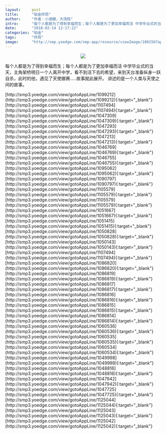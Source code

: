 ```yaml
---
layout:     post
title:      "铂金终局"
author:     "作者：小畑健、大场鸫"
intro:      "每个人都是为了得到幸福而生；每个人都是为了更加幸福而活 中学毕业式的当天，主角架桥明日一个人离开中学，看不到活下去的希望，来到天台准备纵身一跃自杀，此时的他，遇见了天使娜赛.....故事就此展开。 讲述的是一个人类与天使之间的故事。"
date:       "2018-02-14 12:17:22"
categories: "铂金"
tags:       "终局"
image:      "http://smp.yoedge.com/smp-app/resource/viewImage/1001567appline.png"
---
```

<div style="text-align: center">
<p><img src="http://smp.yoedge.com/smp-app/resource/viewImage/1001567appline.png"/></p>
</div>
<p class="post-meta">
<span>每个人都是为了得到幸福而生；每个人都是为了更加幸福而活 中学毕业式的当天，主角架桥明日一个人离开中学，看不到活下去的希望，来到天台准备纵身一跃自杀，此时的他，遇见了天使娜赛.....故事就此展开。 讲述的是一个人类与天使之间的故事。</span>
</p>
[http://smp3.yoedge.com/view/gotoAppLine/1099212](http://smp3.yoedge.com/view/gotoAppLine/1099212){:target="_blank"}
[http://smp3.yoedge.com/view/gotoAppLine/1107494](http://smp3.yoedge.com/view/gotoAppLine/1107494){:target="_blank"}
[http://smp3.yoedge.com/view/gotoAppLine/1047309](http://smp3.yoedge.com/view/gotoAppLine/1047309){:target="_blank"}
[http://smp3.yoedge.com/view/gotoAppLine/1047293](http://smp3.yoedge.com/view/gotoAppLine/1047293){:target="_blank"}
[http://smp3.yoedge.com/view/gotoAppLine/1047213](http://smp3.yoedge.com/view/gotoAppLine/1047213){:target="_blank"}
[http://smp3.yoedge.com/view/gotoAppLine/1046769](http://smp3.yoedge.com/view/gotoAppLine/1046769){:target="_blank"}
[http://smp3.yoedge.com/view/gotoAppLine/1046755](http://smp3.yoedge.com/view/gotoAppLine/1046755){:target="_blank"}
[http://smp3.yoedge.com/view/gotoAppLine/1095062](http://smp3.yoedge.com/view/gotoAppLine/1095062){:target="_blank"}
[http://smp3.yoedge.com/view/gotoAppLine/1090797](http://smp3.yoedge.com/view/gotoAppLine/1090797){:target="_blank"}
[http://smp3.yoedge.com/view/gotoAppLine/1105579](http://smp3.yoedge.com/view/gotoAppLine/1105579){:target="_blank"}
[http://smp3.yoedge.com/view/gotoAppLine/1105579](http://smp3.yoedge.com/view/gotoAppLine/1105579){:target="_blank"}
[http://smp3.yoedge.com/view/gotoAppLine/1051667](http://smp3.yoedge.com/view/gotoAppLine/1051667){:target="_blank"}
[http://smp3.yoedge.com/view/gotoAppLine/1051415](http://smp3.yoedge.com/view/gotoAppLine/1051415){:target="_blank"}
[http://smp3.yoedge.com/view/gotoAppLine/1050828](http://smp3.yoedge.com/view/gotoAppLine/1050828){:target="_blank"}
[http://smp3.yoedge.com/view/gotoAppLine/1050143](http://smp3.yoedge.com/view/gotoAppLine/1050143){:target="_blank"}
[http://smp3.yoedge.com/view/gotoAppLine/1107494](http://smp3.yoedge.com/view/gotoAppLine/1107494){:target="_blank"}
[http://smp3.yoedge.com/view/gotoAppLine/1086820](http://smp3.yoedge.com/view/gotoAppLine/1086820){:target="_blank"}
[http://smp3.yoedge.com/view/gotoAppLine/1086819](http://smp3.yoedge.com/view/gotoAppLine/1086819){:target="_blank"}
[http://smp3.yoedge.com/view/gotoAppLine/1086817](http://smp3.yoedge.com/view/gotoAppLine/1086817){:target="_blank"}
[http://smp3.yoedge.com/view/gotoAppLine/1086816](http://smp3.yoedge.com/view/gotoAppLine/1086816){:target="_blank"}
[http://smp3.yoedge.com/view/gotoAppLine/1086815](http://smp3.yoedge.com/view/gotoAppLine/1086815){:target="_blank"}
[http://smp3.yoedge.com/view/gotoAppLine/1086814](http://smp3.yoedge.com/view/gotoAppLine/1086814){:target="_blank"}
[http://smp3.yoedge.com/view/gotoAppLine/1060536](http://smp3.yoedge.com/view/gotoAppLine/1060536){:target="_blank"}
[http://smp3.yoedge.com/view/gotoAppLine/1060535](http://smp3.yoedge.com/view/gotoAppLine/1060535){:target="_blank"}
[http://smp3.yoedge.com/view/gotoAppLine/1060534](http://smp3.yoedge.com/view/gotoAppLine/1060534){:target="_blank"}
[http://smp3.yoedge.com/view/gotoAppLine/1049998](http://smp3.yoedge.com/view/gotoAppLine/1049998){:target="_blank"}
[http://smp3.yoedge.com/view/gotoAppLine/1048816](http://smp3.yoedge.com/view/gotoAppLine/1048816){:target="_blank"}
[http://smp3.yoedge.com/view/gotoAppLine/1047942](http://smp3.yoedge.com/view/gotoAppLine/1047942){:target="_blank"}
[http://smp3.yoedge.com/view/gotoAppLine/1047725](http://smp3.yoedge.com/view/gotoAppLine/1047725){:target="_blank"}
[http://smp3.yoedge.com/view/gotoAppLine/1125044](http://smp3.yoedge.com/view/gotoAppLine/1125044){:target="_blank"}
[http://smp3.yoedge.com/view/gotoAppLine/1125043](http://smp3.yoedge.com/view/gotoAppLine/1125043){:target="_blank"}
[http://smp3.yoedge.com/view/gotoAppLine/1125042](http://smp3.yoedge.com/view/gotoAppLine/1125042){:target="_blank"}


